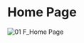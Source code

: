 # Home Page

![01 F_Home Page](https://user-images.githubusercontent.com/45310176/72208550-08934d00-34ce-11ea-8c39-2f8a07609806.jpg)
